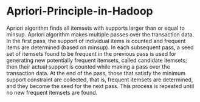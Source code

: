 # Apriori-Principle-in-Hadoop
Apriori algorithm finds all itemsets with supports larger than or equal to minsup.  Apriori algorithm makes multiple passes over the transaction data. In the first pass, the support of individual items is counted and frequent items are determined (based on minsup). In each subsequent pass, a seed set of itemsets found to be frequent in the previous pass is used for generating new potentially frequent itemsets, called candidate itemsets;  then their actual support is counted while making a pass over the transaction data. At the end of the pass, those that satisfy the minimum support constraint are collected, that is, frequent itemsets are determined, and they become the seed for the next pass. This process is repeated until no new frequent itemsets are found. 
